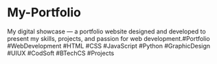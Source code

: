 # My-Portfolio
My digital showcase — a portfolio website designed and developed to present my skills, projects, and passion for web development.#Portfolio #WebDevelopment #HTML #CSS #JavaScript #Python #GraphicDesign #UIUX #CodSoft #BTechCS #Projects
